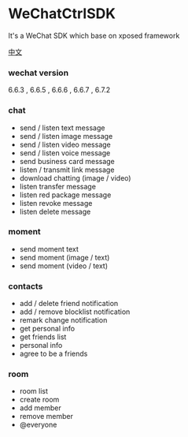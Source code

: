 # WeChatCtrlSDK
It's a WeChat SDK which base on xposed framework  

[中文](https://github.com/JYongDev/WeChatCtrlSDK/blob/master/README_Chinese.md)<br/>

### wechat version ###  
6.6.3 , 6.6.5 , 6.6.6 , 6.6.7 , 6.7.2
 
### chat ###
<ul>
 <li>send / listen text message </li>
 <li>send / listen image message </li>
 <li>send / listen video message </li>
 <li>send / listen voice message </li>
 <li>send business card message </li>
 <li>listen / transmit link message </li>
 <li>download chatting (image / video) </li>
 <li>listen transfer message </li>
 <li>listen red package message </li>
 <li>listen revoke message </li>
 <li>listen delete message </li>
</ul>

### moment ###
<ul>
 <li>send moment text </li>
 <li>send moment (image / text) </li>
 <li>send moment (video / text) </li>
</ul>

### contacts ###
<ul>
 <li>add / delete friend notification </li>
 <li>add / remove blocklist notification </li>
 <li>remark change notification </li>
 <li>get personal info </li>
 <li>get friends list </li>
 <li>personal info </li>
 <li>agree to be a friends</li>
</ul>

### room ###
<ul>
 <li>room list </li>
 <li>create room </li>
 <li>add member </li>
 <li>remove member </li>
 <li>@everyone </li>
</ul>


